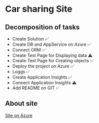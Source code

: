 # Car sharing Site
## Decomposition of tasks
* Create Solution ✅
* Create DB and AppService on Azure ✅
* Connect ORM ✅
* Create Test Page for Displaying data ⚠️
* Create Test Page for Сreating objects ✅
* Deploy the project on Azure ✅
* Loggs ✅
* Create Application Insights ✅
* Connect Application Insights ⚠️
* Add README on GIT ✅
## About site
[Site on Azure](tachka.azurewebsites.net)

